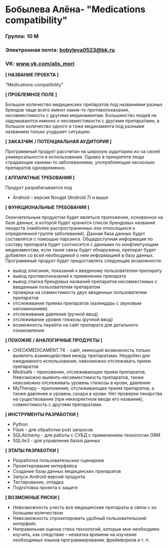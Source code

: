 # Бобылева Алёна- "Medications compatibility"

### Группа: 10  М
### Электронная почта: bobyleva0523@bk.ru
### VK: www.vk.com/alis_mori


**[ НАЗВАНИЕ ПРОЕКТА ]**

“Medications compatibility”

**[ ПРОБЛЕМНОЕ ПОЛЕ ]**

Большое количество медицинских препаратов под названиями разных брендов чаще всего имеют какие-то противопоказания, несовместимость с другими медикаментам. Большинство людей не задумываются именно о несовместимости с другими препаратами, а большое количество одного и тоже медикамента под разными названием только ухудшает ситуацию.  

**[ ЗАКАЗЧИК / ПОТЕНЦИАЛЬНАЯ АУДИТОРИЯ ]**

Программный продукт рассчитан на широкую аудиторию из-за своей универсальности в использовании. Однако в приоритете люди страдающие какими-то заболеваниями, употребляющие несколько препаратов одновременно.

**[ АППАРАТНЫЕ ТРЕБОВАНИЯ ]** 

Продукт разрабатывается под 
* 	Android – версия Nougat (Android 7) и выше

**[ ФУНКЦИОНАЛЬНЫЕ ТРЕБОВАНИЯ ]**

Окончательным продуктом будет являться приложение, основанное на базе данных, в которой будет хранится список брендовых названий лекарств (наиболее распространенных или относящихся к определенной группе заболевания). Данная база данных будет составлятся с помощью парсинга. Общедоступная информация по составу препарата будет соотносится с данными по конфликтующим медикаментам, если такая связь будет обнаружена, препарат будет добавлен со всей необходимой о нем информацией в базу данных.
Программный продукт будет предоставлять следующие возможности:
* 	вывод описания, показаний к введеному пользователем препарату
* 	вывод противопоказаний к применению препарата
* 	вывод списка брендовых названий препаратов несовместимых с введенным пользователем препаратом
* 	проверка на совместимость двух введенных пользователем препаратов
* 	отслеживание приема препаратов (календарь с звуковым напоминанием)
* 	отслеживание давления (ручной ввод)
* 	отслеживание уровня глюкозы (ручной ввод)
* 	возможность перейти на сайт препарата для детального ознакомления

**[ ПОХОЖИЕ / АНАЛОГИЧНЫЕ ПРОДУКТЫ ]**

* 	CHECKMEDICAMENT.TK - сайт, имеющий возможность только выявлять взаимодействия между препаратами. Неудобен для ежедневного использования, невозможно отслеживать прием препаратов
* 	Medisafe - приложение, отслеживающее прием препаратов. Невозможно выявить несовместимость препаратов, также невозможно отслеживать уровень глюкозы в крови, давление
* 	MyTherapy - приложение, отслеживающее прием препаратов, а также давление и уровень сахара в крови. Нет проверки лекарства на существование (при неккоректном вводе его названия), совместимость с другими препаратами.


**[ ИНСТРУМЕНТЫ РАЗРАБОТКИ ]**

*	Python
*	Flask - для обработки post запросов
*	SQLAlchemy - для работы с СУБД с применением технологии ORM
*	SQLite3 - для управления базой данных

**[ ЭТАПЫ РАЗРАБОТКИ ]**

*	Разработка пользовательских сценариев
*	Проектирование интерфейса
*	Создание базы данных медицинских препаратов
*	Запуск Android-версий продукта
*	Тестирование, отладка
*	Подготовка проекта к защите

**[ ВОЗМОЖНЫЕ РИСКИ ]**

*	Невозможность учесть все медицинские препараты в связи с их большим количеством
*	Невозможность спроектировать удобный пользовательский интерфейс 
*	Неправильная оценка стека технологий, которые мне необходимо изучить, как следствие – нехватка времени на изучение необходимых языков программирования, фреймворков и т. п.
